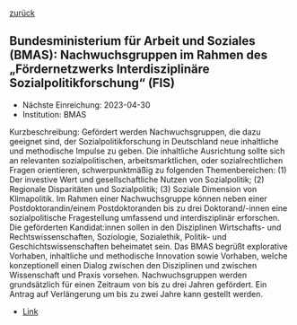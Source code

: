 [zurück](/funding/)

## Bundesministerium für Arbeit und Soziales (BMAS): Nachwuchsgruppen im Rahmen des „Fördernetzwerks Interdisziplinäre Sozialpolitikforschung“ (FIS)

* Nächste Einreichung: 2023-04-30
* Institution: BMAS

Kurzbeschreibung: Gefördert werden Nachwuchsgruppen, die dazu geeignet sind, der Sozialpolitikforschung in Deutschland neue inhaltliche und methodische Impulse zu geben. Die inhaltliche Ausrichtung sollte sich an relevanten sozialpolitischen, arbeitsmarktlichen, oder sozialrechtlichen Fragen orientieren, schwerpunktmäßig zu folgenden Themenbereichen: (1) Der investive Wert und gesellschaftliche Nutzen von Sozialpolitik; (2) Regionale Disparitäten und Sozialpolitik; (3) Soziale Dimension von Klimapolitik. Im Rahmen einer Nachwuchsgruppe können neben einer Postdoktorandin/einem Postdoktoranden bis zu drei Doktorand/-innen eine sozialpolitische Fragestellung umfassend und interdisziplinär erforschen. Die geförderten Kandidat:innen sollen in den Disziplinen Wirtschafts- und Rechtswissenschaften, Soziologie, Sozialethik, Politik- und Geschichtswissenschaften beheimatet sein. Das BMAS begrüßt explorative Vorhaben, inhaltliche und methodische Innovation sowie Vorhaben, welche konzeptionell einen Dialog zwischen den Disziplinen und zwischen Wissenschaft und Praxis vorsehen. Nachwuchsgruppen werden grundsätzlich für einen Zeitraum von bis zu drei Jahren gefördert. Ein Antrag auf Verlängerung um bis zu zwei Jahre kann gestellt werden.

* [Link](https://www.fis-netzwerk.de/foerderverfahren/laufende-bekanntmachungen/nachwuchsgruppen-2023)